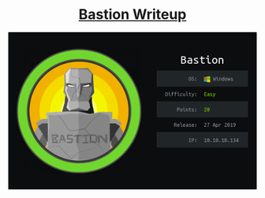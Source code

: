 <center>

# [Bastion Writeup](/Bastion/Bastion%20Writeup.md)

</center>

![alt text](../Images/Bastion.png)